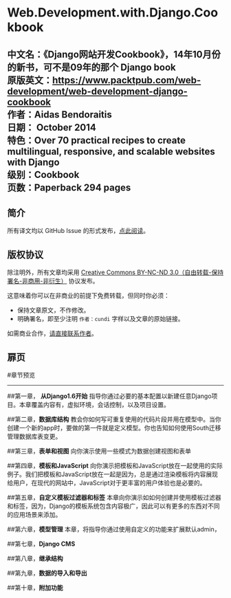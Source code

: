 # Web.Development.with.Django.Cookbook
中文名：《Django网站开发Cookbook》，14年10月份的新书，可不是09年的那个 Django book  
原版英文：https://www.packtpub.com/web-development/web-development-django-cookbook   
作者：Aidas Bendoraitis  
日期： October 2014  
特色：Over 70 practical recipes to create multilingual, responsive, and scalable websites with Django  
级别：Cookbook  
页数：Paperback 294 pages  
-------------------------  
## 简介

所有译文均以 GitHub Issue 的形式发布，[点此阅读](https://github.com/cundi/Web.Development.with.Django.Cookbook/issues?state=open)。


## 版权协议

除注明外，所有文章均采用 [Creative Commons BY-NC-ND 3.0（自由转载-保持署名-非商用-非衍生）](http://creativecommons.org/licenses/by-nc-nd/3.0/deed.zh) 协议发布。

这意味着你可以在非商业的前提下免费转载，但同时你必须：

* 保持文章原文，不作修改。
* 明确署名，即至少注明 `作者：cundi` 字样以及文章的原始链接。

如需商业合作，[请直接联系作者](https://github.com/cssmagic/blog/issues/9)。


扉页
-------

#章节预览  
************

##第一章， **从Django1.6开始**
指导你通过必要的基本配置以新建任意Django项目。本章覆盖内容有，虚拟环境，会话控制，以及项目设置。

##第二章，**数据库结构**
教会你如何写可重复使用的代码片段并用在模型中。当你创建一个新的app时，要做的第一件就是定义模型。你也告知如何使用South迁移管理数据库表变更。

##第三章，**表单和视图**
向你演示使用一些模式为数据创建视图和表单

##第四章，**模板和JavaScript**
向你演示把模板和JavaScript放在一起使用的实际例子。我们把模板和JavaScript放在一起是因为，总是通过渲染模板将内容展现给用户，在现代的网站中，JavaScript对于更丰富的用户体验也是必要的。  

##第五章，**自定义模板过滤器和标签**
本章向你演示如如何创建并使用模板过滤器和标签，因为，Django的模板系统包含内容极广，因此可以有更多的东西对不同的应用场景来添加。  

##第六章，**模型管理**
本章，将指导你通过使用自定义的功能来扩展默认admin，

##第七章，**Django CMS**

##第八章，**继承结构**

##第九章，**数据的导入和导出**

##第十章，**附加功能**
